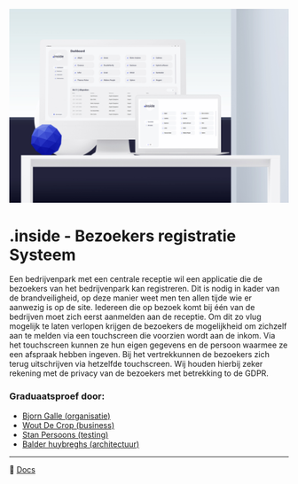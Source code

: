 ![.inside](./docs/images/inside.jpg)

# .inside - Bezoekers registratie Systeem

Een bedrijvenpark met een centrale receptie wil een applicatie die de bezoekers van het bedrijvenpark kan registreren. Dit is nodig in kader van de brandveiligheid, op deze manier weet men ten allen tijde wie er aanwezig is op de site. Iedereen die op bezoek komt bij één van de bedrijven moet zich eerst aanmelden aan de receptie. Om dit zo vlug mogelijk te laten verlopen krijgen de bezoekers de mogelijkheid om zichzelf aan te melden via een touchscreen die voorzien wordt aan de inkom. Via het touchscreen kunnen ze hun eigen gegevens en de persoon waarmee ze een afspraak hebben ingeven. Bij het vertrekkunnen de bezoekers zich terug uitschrijven via hetzelfde touchscreen. Wij houden hierbij zeker rekening met de privacy van de bezoekers met betrekking to de GDPR. 

### Graduaatsproef door:
* [Bjorn Galle (organisatie)](https://github.com/Hogentbg)
* [Wout De Crop (business)](https://github.com/WDCHogent)
* [Stan Persoons (testing)](https://github.com/Sten435)
* [Balder huybreghs (architectuur)](https://github.com/Daxanius)

***

📄 [Docs](https://daxanius.github.io/projectwerk/)


